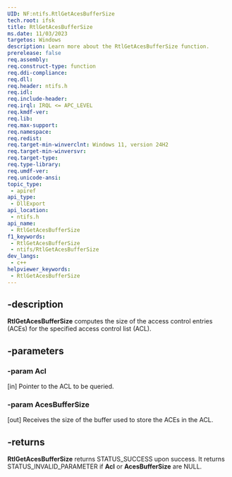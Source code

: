 ```yaml
---
UID: NF:ntifs.RtlGetAcesBufferSize
tech.root: ifsk
title: RtlGetAcesBufferSize
ms.date: 11/03/2023
targetos: Windows
description: Learn more about the RtlGetAcesBufferSize function.
prerelease: false
req.assembly: 
req.construct-type: function
req.ddi-compliance: 
req.dll: 
req.header: ntifs.h
req.idl: 
req.include-header: 
req.irql: IRQL <= APC_LEVEL
req.kmdf-ver: 
req.lib: 
req.max-support: 
req.namespace: 
req.redist: 
req.target-min-winverclnt: Windows 11, version 24H2
req.target-min-winversvr: 
req.target-type: 
req.type-library: 
req.umdf-ver: 
req.unicode-ansi: 
topic_type:
 - apiref
api_type:
 - DllExport
api_location:
 - ntifs.h
api_name:
 - RtlGetAcesBufferSize
f1_keywords:
 - RtlGetAcesBufferSize
 - ntifs/RtlGetAcesBufferSize
dev_langs:
 - c++
helpviewer_keywords:
 - RtlGetAcesBufferSize
---
```


## -description

**RtlGetAcesBufferSize** computes the size of the access control entries (ACEs) for the specified access control list (ACL).

## -parameters

### -param Acl

[in] Pointer to the ACL to be queried.

### -param AcesBufferSize

[out] Receives the size of the buffer used to store the ACEs in the ACL.

## -returns

**RtlGetAcesBufferSize** returns STATUS_SUCCESS upon success. It returns STATUS_INVALID_PARAMETER if **Acl** or **AcesBufferSize** are NULL.

